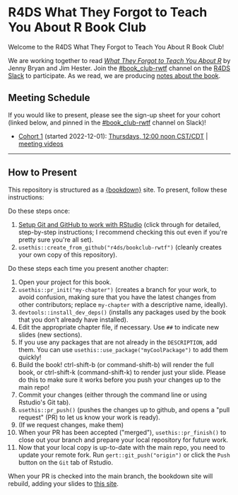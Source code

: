 # R4DS What They Forgot to Teach You About R Book Club

Welcome to the R4DS What They Forgot to Teach You About R Book Club!

We are working together to read [_What They Forgot to Teach You About R_](https://rstats.wtf/) by Jenny Bryan and Jim Hester.
Join the [#book_club-rwtf](https://rfordatascience.slack.com/archives/BOOKCHANNELID) channel on the [R4DS Slack](https://r4ds.io/join) to participate.
As we read, we are producing [notes about the book](https://r4ds.io/rwtf).

## Meeting Schedule

If you would like to present, please see the sign-up sheet for your cohort (linked below, and pinned in the [#book_club-rwtf](https://rfordatascience.slack.com/archives/BOOKCHANNELID) channel on Slack)!

- [Cohort 1](https://docs.google.com/spreadsheets/d/1r4ChbMD2pkwsW3Mm0ct-UtA55KMwwrshmXtDORtGG4o/edit?usp=sharing) (started 2022-12-01): [Thursdays, 12:00 noon CST/CDT](https://www.timeanddate.com/worldclock/converter.html?iso=20221201T180000&p1=24&p2=1440) | [meeting videos](https://www.youtube.com/playlist?list=PL3x6DOfs2NGh9gMfk2TPYQZBXcLZGqmuW)

<hr>

## How to Present

This repository is structured as a [{bookdown}](https://CRAN.R-project.org/package=bookdown) site.
To present, follow these instructions:

Do these steps once:

1. [Setup Git and GitHub to work with RStudio](https://github.com/r4ds/bookclub-setup) (click through for detailed, step-by-step instructions; I recommend checking this out even if you're pretty sure you're all set).
2. `usethis::create_from_github("r4ds/bookclub-rwtf")` (cleanly creates your own copy of this repository).

Do these steps each time you present another chapter:

1. Open your project for this book.
2. `usethis::pr_init("my-chapter")` (creates a branch for your work, to avoid confusion, making sure that you have the latest changes from other contributors; replace `my-chapter` with a descriptive name, ideally).
3. `devtools::install_dev_deps()` (installs any packages used by the book that you don't already have installed).
4. Edit the appropriate chapter file, if necessary. Use `##` to indicate new slides (new sections).
5. If you use any packages that are not already in the `DESCRIPTION`, add them. You can use `usethis::use_package("myCoolPackage")` to add them quickly!
6. Build the book! ctrl-shift-b (or command-shift-b) will render the full book, or ctrl-shift-k (command-shift-k) to render just your slide. Please do this to make sure it works before you push your changes up to the main repo!
7. Commit your changes (either through the command line or using Rstudio's Git tab).
8. `usethis::pr_push()` (pushes the changes up to github, and opens a "pull request" (PR) to let us know your work is ready).
9. (If we request changes, make them)
10. When your PR has been accepted ("merged"), `usethis::pr_finish()` to close out your branch and prepare your local repository for future work.
11. Now that your local copy is up-to-date with the main repo, you need to update your remote fork. Run `gert::git_push("origin")` or click the `Push` button on the `Git` tab of Rstudio.

When your PR is checked into the main branch, the bookdown site will rebuild, adding your slides to [this site](https://r4ds.io/rwtf).
